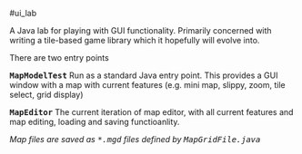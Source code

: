 #ui_lab

A Java lab for playing with GUI functionality.  Primarily concerned with writing a tile-based game library which it hopefully will evolve into.

There are two entry points

<b><tt>MapModelTest</tt></b>
Run as a standard Java entry point.  This provides a GUI window with a map with current features (e.g. mini map, slippy, zoom, tile select, grid display)

<b><tt>MapEditor</tt></b>
The current iteration of map editor, with all current features and map editing, loading and saving functioanlity.

<i>Map files are saved as <tt>*.mgd</tt> files defined by <tt>MapGridFile.java</tt>
